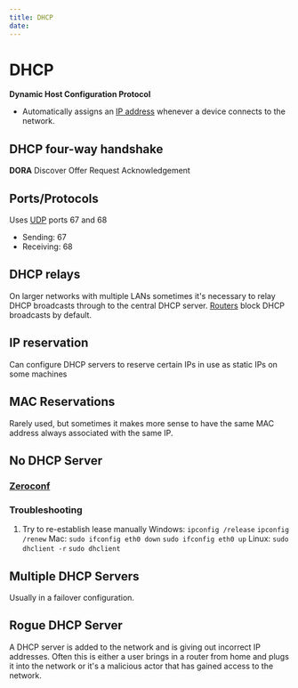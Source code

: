 ```yaml
---
title: DHCP
date: 
---
```


# DHCP
**Dynamic Host Configuration Protocol**
* Automatically assigns an [IP address](2020-10-10--18-03-22Z--ip_address.md) whenever a device connects to the network.

## DHCP four-way handshake
**DORA**
Discover
Offer
Request
Acknowledgement

## Ports/Protocols
Uses [UDP](2020-10-11--17-36-54Z--udp.md) ports 67 and 68
* Sending: 67
* Receiving: 68

## DHCP relays
On larger networks with multiple LANs sometimes it's necessary to relay DHCP broadcasts through to the central DHCP server. [Routers](2020-10-10--18-08-51Z--router.md) block DHCP broadcasts by default.

## IP reservation
Can configure DHCP servers to reserve certain IPs in use as static IPs on some machines

## MAC Reservations
Rarely used, but sometimes it makes more sense to have the same MAC address always associated with the same IP.

## No DHCP Server

### [Zeroconf](2020-11-03--14-56-19Z--zeroconf.md)

### Troubleshooting
1.  Try to re-establish lease manually
    Windows: `ipconfig /release`
    	 `ipconfig /renew`
    Mac:     `sudo ifconfig eth0 down`
    	 `sudo ifconfig eth0 up`
    Linux:   `sudo dhclient -r`
    	 `sudo dhclient`

## Multiple DHCP Servers
Usually in a failover configuration.

## Rogue DHCP Server
A DHCP server is added to the network and is giving out incorrect IP addresses. Often this is either a user brings in a router from home and plugs it into the network or it's a malicious actor that has gained access to the network.

